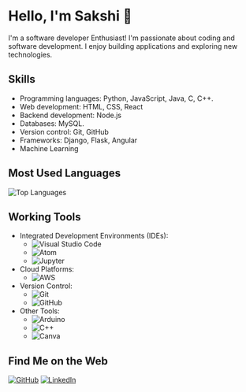 

<!--
**sakshi2215/sakshi2215** is a ✨ _special_ ✨ repository because its `README.md` (this file) appears on your GitHub profile.

Here are some ideas to get you started:

- 🔭 I’m currently working on ...
- 🌱 I’m currently learning ...
- 👯 I’m looking to collaborate on ...
- 🤔 I’m looking for help with ...
- 💬 Ask me about ...
- 📫 How to reach me: ...
- 😄 Pronouns: ...
- ⚡ Fun fact: ...
-->
# Hello, I'm Sakshi 👋

I'm a software developer Enthusiast! I'm passionate about coding and software development. I enjoy building applications and exploring new technologies.

## Skills

- Programming languages: Python, JavaScript, Java, C, C++.
- Web development: HTML, CSS, React
- Backend development: Node.js
- Databases: MySQL.
- Version control: Git, GitHub
- Frameworks: Django, Flask, Angular
- Machine Learning
  
## Most Used Languages
![Top Languages](https://github-readme-stats.vercel.app/api/top-langs/?username=sakshi2215&layout=compact&hide=html)

## Working Tools

- Integrated Development Environments (IDEs):
  - ![Visual Studio Code](https://raw.githubusercontent.com/vscode-icons/vscode-icons/master/icons/file_type_vscode.png)
  - ![Atom](https://raw.githubusercontent.com/vscode-icons/vscode-icons/master/icons/file_type_atom.png)
  - ![Jupyter](https://raw.githubusercontent.com/vscode-icons/vscode-icons/master/icons/file_type_jupyter.png)
- Cloud Platforms:
  - ![AWS](https://raw.githubusercontent.com/vscode-icons/vscode-icons/master/icons/file_type_aws.png)
- Version Control:
  - ![Git](https://raw.githubusercontent.com/vscode-icons/vscode-icons/master/icons/file_type_git.png)
  - ![GitHub](https://raw.githubusercontent.com/vscode-icons/vscode-icons/master/icons/file_type_github.png)
- Other Tools:
  - ![Arduino](https://raw.githubusercontent.com/vscode-icons/vscode-icons/master/icons/file_type_arduino.png)
  - ![C++](https://raw.githubusercontent.com/vscode-icons/vscode-icons/master/icons/file_type_cpp.png)
  - ![Canva](https://raw.githubusercontent.com/vscode-icons/vscode-icons/master/icons/file_type_canva.png)



## Find Me on the Web

[![GitHub](https://img.shields.io/badge/GitHub-%2312100E.svg?style=for-the-badge&logo=github&logoColor=white)](https://github.com/sakshi2215)
[![LinkedIn](https://img.shields.io/badge/LinkedIn-%230077B5.svg?style=for-the-badge&logo=linkedin&logoColor=white)](https://www.linkedin.com/in/sakshi-sinha-5a0a2b226/)
